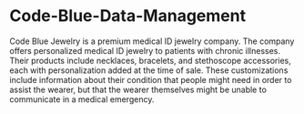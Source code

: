 # Code-Blue-Data-Management
Code Blue Jewelry is a premium medical ID jewelry company. The company offers personalized medical ID jewelry to patients with chronic illnesses. Their products include necklaces, bracelets, and stethoscope accessories, each with personalization added at the time of sale. These customizations include information about their condition that people might need in order to assist the wearer, but that the wearer themselves might be unable to communicate in a medical emergency.
